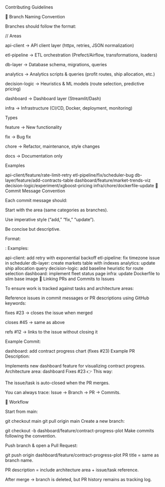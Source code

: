 Contributing Guidelines

🔹 Branch Naming Convention

Branches should follow the format:

<area>/<type>/<short-description>
Areas

api-client → API client layer (httpx, retries, JSON normalization)

etl-pipeline → ETL orchestration (Prefect/Airflow, transformations, loaders)

db-layer → Database schema, migrations, queries

analytics → Analytics scripts & queries (profit routes, ship allocation, etc.)

decision-logic → Heuristics & ML models (route selection, predictive pricing)

dashboard → Dashboard layer (Streamlit/Dash)

infra → Infrastructure (CI/CD, Docker, deployment, monitoring)

Types

feature → New functionality

fix → Bug fix

chore → Refactor, maintenance, style changes

docs → Documentation only

Examples

api-client/feature/rate-limit-retry
etl-pipeline/fix/scheduler-bug
db-layer/feature/add-contracts-table
dashboard/feature/market-trends-viz
decision-logic/experiment/xgboost-pricing
infra/chore/dockerfile-update
🔹 Commit Message Convention

Each commit message should:

Start with the area (same categories as branches).

Use imperative style (“add,” “fix,” “update”).

Be concise but descriptive.

Format:

<area>: <verb> <description>
Examples:

api-client: add retry with exponential backoff
etl-pipeline: fix timezone issue in scheduler
db-layer: create markets table with indexes
analytics: update ship allocation query
decision-logic: add baseline heuristic for route selection
dashboard: implement fleet status page
infra: update Dockerfile to slim base image
🔹 Linking PRs and Commits to Issues

To ensure work is tracked against tasks and architecture areas:

Reference issues in commit messages or PR descriptions using GitHub keywords:

fixes #23 → closes the issue when merged

closes #45 → same as above

refs #12 → links to the issue without closing it

Example Commit:

dashboard: add contract progress chart (fixes #23)
Example PR Description:

Implements new dashboard feature for visualizing contract progress.
Architecture area: dashboard
Fixes #23
👉 This way:

The issue/task is auto-closed when the PR merges.

You can always trace: Issue → Branch → PR → Commits.

🔹 Workflow

Start from main:

git checkout main
git pull origin main
Create a new branch:

git checkout -b dashboard/feature/contract-progress-plot
Make commits following the convention.

Push branch & open a Pull Request:

git push origin dashboard/feature/contract-progress-plot
PR title = same as branch name.

PR description = include architecture area + issue/task reference.

After merge → branch is deleted, but PR history remains as tracking log.
